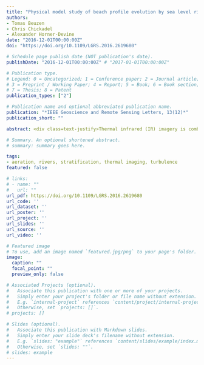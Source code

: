 ```yaml
---
title: "Physical model study of beach profile evolution by sea level rise in the presence of seawalls"
authors:
- Tomas Beuzen
- Chris Chickadel
- Alexander Horner-Devine
date: "2016-12-01T00:00:00Z"
doi: "https://doi.org/10.1109/LGRS.2016.2619680"

# Schedule page publish date (NOT publication's date).
publishDate: "2016-12-01T00:00:00Z" # "2017-01-01T00:00:00Z"

# Publication type.
# Legend: 0 = Uncategorized; 1 = Conference paper; 2 = Journal article;
# 3 = Preprint / Working Paper; 4 = Report; 5 = Book; 6 = Book section;
# 7 = Thesis; 8 = Patent
publication_types: ["2"]

# Publication name and optional abbreviated publication name.
publication: "*IEEE Geoscience and Remote Sensing Letters, 13(12)*"
publication_short: ""

abstract: <div class=text-justify>Thermal infrared (IR) imagery is combined with in situ flow measurements to examine the impact of subsurface stratification on boil activity in the tidally influenced Snohomish River. Boils at the river’s surface are an expression of bottom- generated turbulence, appearing as a disruption of the cool-skin surface layer in the IR imagery. Boil activity has previously been linked to the amount of aeration occurring in river systems. A synthesis of data across an ebb tide showed that when a tidal salinity intrusion retreated, turbulent kinetic energy and dissipation rapidly increased by 700% and 575%, respectively. Additionally, the mean boil area fraction in the IR field of view increased by almost 500% across the entire ebb tide time series, with approximately half of this change occurring during the period when the stratification ceased. Using an empirical method for estimating aeration, the change in areal fraction associated with the loss of density stratification is predicted to generate a more than 300% increase in the air-water gas flux.</div>

# Summary. An optional shortened abstract.
# summary: summary goes here.

tags:
- aeration, rivers, stratification, thermal imaging, turbulence
featured: false

# links:
# - name: ""
#   url: ""
url_pdf: https://doi.org/10.1109/LGRS.2016.2619680
url_code: ''
url_dataset: ''
url_poster: ''
url_project: ''
url_slides: ''
url_source: ''
url_video: ''

# Featured image
# To use, add an image named `featured.jpg/png` to your page's folder.
image:
  caption: ""
  focal_point: ""
  preview_only: false

# Associated Projects (optional).
#   Associate this publication with one or more of your projects.
#   Simply enter your project's folder or file name without extension.
#   E.g. `internal-project` references `content/project/internal-project/index.md`.
#   Otherwise, set `projects: []`.
# projects: []

# Slides (optional).
#   Associate this publication with Markdown slides.
#   Simply enter your slide deck's filename without extension.
#   E.g. `slides: "example"` references `content/slides/example/index.md`.
#   Otherwise, set `slides: ""`.
# slides: example
---
```

<!-- {{% alert note %}}
Click the *Cite* button above to demo the feature to enable visitors to import publication metadata into their reference management software.
{{% /alert %}}

{{% alert note %}}
Click the *Slides* button above to demo Academic's Markdown slides feature.
{{% /alert %}}

# Supplementary notes can be added here, including [code and math](https://sourcethemes.com/academic/docs/writing-markdown-latex/). -->
